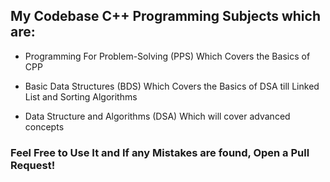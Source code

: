 ## My Codebase C++ Programming Subjects which are:

- Programming For Problem-Solving (PPS) Which Covers the Basics of CPP
  
- Basic Data Structures (BDS) Which Covers the Basics of DSA till Linked List and Sorting Algorithms
  
- Data Structure and Algorithms (DSA) Which will cover advanced concepts

### Feel Free to Use It and If any Mistakes are found, Open a Pull Request!
